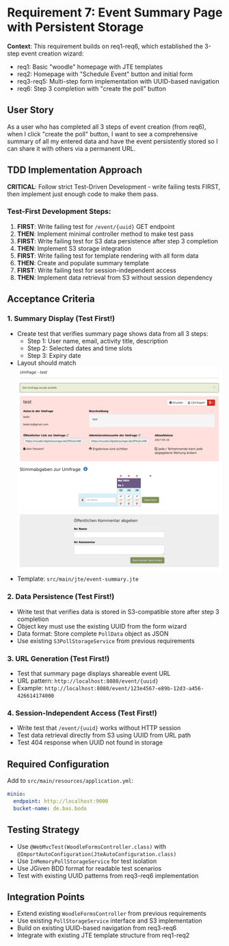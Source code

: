 # Requirement 7: Event Summary Page with Persistent Storage

**Context**: This requirement builds on req1-req6, which established the 3-step event creation wizard:
- req1: Basic "woodle" homepage with JTE templates  
- req2: Homepage with "Schedule Event" button and initial form
- req3-req5: Multi-step form implementation with UUID-based navigation
- req6: Step 3 completion with "create the poll" button

## User Story
As a user who has completed all 3 steps of event creation (from req6), when I click "create the poll" button, I want to see a comprehensive summary of all my entered data and have the event persistently stored so I can share it with others via a permanent URL.

## TDD Implementation Approach
**CRITICAL**: Follow strict Test-Driven Development - write failing tests FIRST, then implement just enough code to make them pass.

### Test-First Development Steps:

1. **FIRST**: Write failing test for `/event/{uuid}` GET endpoint
2. **THEN**: Implement minimal controller method to make test pass
3. **FIRST**: Write failing test for S3 data persistence after step 3 completion  
4. **THEN**: Implement S3 storage integration
5. **FIRST**: Write failing test for template rendering with all form data
6. **THEN**: Create and populate summary template
7. **FIRST**: Write failing test for session-independent access
8. **THEN**: Implement data retrieval from S3 without session dependency

## Acceptance Criteria

### 1. Summary Display (Test First!)
- Create test that verifies summary page shows data from all 3 steps:
  - Step 1: User name, email, activity title, description
  - Step 2: Selected dates and time slots  
  - Step 3: Expiry date
- Layout should match ![Event Summary page](woodle-screenshot-summary.png)
- Template: `src/main/jte/event-summary.jte`

### 2. Data Persistence (Test First!)
- Write test that verifies data is stored in S3-compatible store after step 3 completion
- Object key must use the existing UUID from the form wizard
- Data format: Store complete `PollData` object as JSON
- Use existing `S3PollStorageService` from previous requirements

### 3. URL Generation (Test First!)
- Test that summary page displays shareable event URL
- URL pattern: `http://localhost:8080/event/{uuid}`
- Example: `http://localhost:8080/event/123e4567-e89b-12d3-a456-426614174000`

### 4. Session-Independent Access (Test First!)
- Write test that `/event/{uuid}` works without HTTP session
- Test data retrieval directly from S3 using UUID from URL path
- Test 404 response when UUID not found in storage

## Required Configuration
Add to `src/main/resources/application.yml`:
```yaml
minio:
  endpoint: http://localhost:9000
  bucket-name: de.bas.bodo
```

## Testing Strategy
- Use `@WebMvcTest(WoodleFormsController.class)` with `@ImportAutoConfiguration(JteAutoConfiguration.class)`
- Use `InMemoryPollStorageService` for test isolation
- Use JGiven BDD format for readable test scenarios
- Test with existing UUID patterns from req3-req6 implementation

## Integration Points
- Extend existing `WoodleFormsController` from previous requirements
- Use existing `PollStorageService` interface and S3 implementation
- Build on existing UUID-based navigation from req3-req6
- Integrate with existing JTE template structure from req1-req2
  